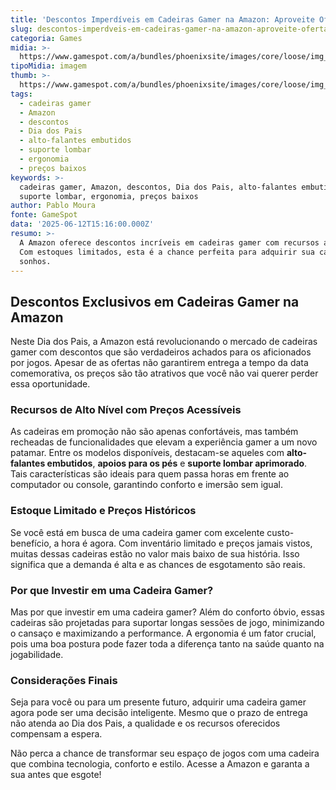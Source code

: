 ```yaml
---
title: 'Descontos Imperdíveis em Cadeiras Gamer na Amazon: Aproveite Ofertas Incríveis'
slug: descontos-imperdveis-em-cadeiras-gamer-na-amazon-aproveite-ofertas-incrveis
categoria: Games
midia: >-
  https://www.gamespot.com/a/bundles/phoenixsite/images/core/loose/img_broken.png
tipoMidia: imagem
thumb: >-
  https://www.gamespot.com/a/bundles/phoenixsite/images/core/loose/img_broken.png
tags:
  - cadeiras gamer
  - Amazon
  - descontos
  - Dia dos Pais
  - alto-falantes embutidos
  - suporte lombar
  - ergonomia
  - preços baixos
keywords: >-
  cadeiras gamer, Amazon, descontos, Dia dos Pais, alto-falantes embutidos,
  suporte lombar, ergonomia, preços baixos
author: Pablo Moura
fonte: GameSpot
data: '2025-06-12T15:16:00.000Z'
resumo: >-
  A Amazon oferece descontos incríveis em cadeiras gamer com recursos avançados.
  Com estoques limitados, esta é a chance perfeita para adquirir sua cadeira dos
  sonhos.
---
```


## Descontos Exclusivos em Cadeiras Gamer na Amazon

Neste Dia dos Pais, a Amazon está revolucionando o mercado de cadeiras gamer com descontos que são verdadeiros achados para os aficionados por jogos. Apesar de as ofertas não garantirem entrega a tempo da data comemorativa, os preços são tão atrativos que você não vai querer perder essa oportunidade. 

### Recursos de Alto Nível com Preços Acessíveis

As cadeiras em promoção não são apenas confortáveis, mas também recheadas de funcionalidades que elevam a experiência gamer a um novo patamar. Entre os modelos disponíveis, destacam-se aqueles com **alto-falantes embutidos**, **apoios para os pés** e **suporte lombar aprimorado**. Tais características são ideais para quem passa horas em frente ao computador ou console, garantindo conforto e imersão sem igual.

### Estoque Limitado e Preços Históricos

Se você está em busca de uma cadeira gamer com excelente custo-benefício, a hora é agora. Com inventário limitado e preços jamais vistos, muitas dessas cadeiras estão no valor mais baixo de sua história. Isso significa que a demanda é alta e as chances de esgotamento são reais. 

### Por que Investir em uma Cadeira Gamer?

Mas por que investir em uma cadeira gamer? Além do conforto óbvio, essas cadeiras são projetadas para suportar longas sessões de jogo, minimizando o cansaço e maximizando a performance. A ergonomia é um fator crucial, pois uma boa postura pode fazer toda a diferença tanto na saúde quanto na jogabilidade.

### Considerações Finais

Seja para você ou para um presente futuro, adquirir uma cadeira gamer agora pode ser uma decisão inteligente. Mesmo que o prazo de entrega não atenda ao Dia dos Pais, a qualidade e os recursos oferecidos compensam a espera. 

Não perca a chance de transformar seu espaço de jogos com uma cadeira que combina tecnologia, conforto e estilo. Acesse a Amazon e garanta a sua antes que esgote!

